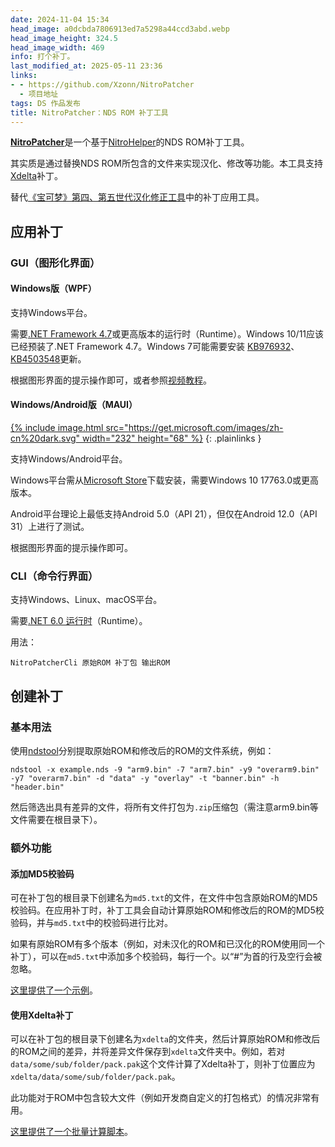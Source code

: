 ```yaml
---
date: 2024-11-04 15:34
head_image: a0dcbda7806913ed7a5298a44ccd3abd.webp
head_image_height: 324.5
head_image_width: 469
info: 打个补丁。
last_modified_at: 2025-05-11 23:36
links: 
- - https://github.com/Xzonn/NitroPatcher
  - 项目地址
tags: DS 作品发布
title: NitroPatcher：NDS ROM 补丁工具
---
```

[**NitroPatcher**](https://github.com/Xzonn/NitroPatcher)是一个基于[NitroHelper](https://github.com/Xzonn/NitroHelper)的NDS ROM补丁工具。

其实质是通过替换NDS ROM所包含的文件来实现汉化、修改等功能。本工具支持[Xdelta](https://en.wikipedia.org/wiki/Xdelta)补丁。

替代[《宝可梦》第四、第五世代汉化修正工具](https://github.com/Xzonn/PCTRTools)中的补丁应用工具。

## 应用补丁
### GUI（图形化界面）
#### Windows版（WPF）

支持Windows平台。

需要[.NET Framework 4.7](https://dotnet.microsoft.com/zh-cn/download/dotnet-framework/net47)或更高版本的运行时（Runtime）。Windows 10/11应该已经预装了.NET Framework 4.7。Windows 7可能需要安装 [KB976932](https://www.catalog.update.microsoft.com/Search.aspx?q=KB976932)、[KB4503548](https://www.catalog.update.microsoft.com/Search.aspx?q=KB4503548)更新。

根据图形界面的提示操作即可，或者参照[视频教程](https://www.bilibili.com/video/BV1oH1xYXEdb/t=69)。

#### Windows/Android版（MAUI）

[{% include image.html src="https://get.microsoft.com/images/zh-cn%20dark.svg" width="232" height="68" %}](https://apps.microsoft.com/detail/9NPLXRZ04F04?mode=direct)
{: .plainlinks }

支持Windows/Android平台。

Windows平台需从[Microsoft Store](https://www.microsoft.com/store/apps/9NPLXRZ04F04)下载安装，需要Windows 10 17763.0或更高版本。

Android平台理论上最低支持Android 5.0（API 21），但仅在Android 12.0（API 31）上进行了测试。

根据图形界面的提示操作即可。

### CLI（命令行界面）

支持Windows、Linux、macOS平台。

需要[.NET 6.0 运行时](https://dotnet.microsoft.com/zh-cn/download/dotnet/6.0)（Runtime）。

用法：

```
NitroPatcherCli 原始ROM 补丁包 输出ROM
```

## 创建补丁
### 基本用法

使用[ndstool](https://github.com/devkitPro/ndstool)分别提取原始ROM和修改后的ROM的文件系统，例如：

```
ndstool -x example.nds -9 "arm9.bin" -7 "arm7.bin" -y9 "overarm9.bin" -y7 "overarm7.bin" -d "data" -y "overlay" -t "banner.bin" -h "header.bin"
```

然后筛选出具有差异的文件，将所有文件打包为`.zip`压缩包（需注意arm9.bin等文件需要在根目录下）。

### 额外功能
#### 添加MD5校验码

可在补丁包的根目录下创建名为`md5.txt`的文件，在文件中包含原始ROM的MD5校验码。在应用补丁时，补丁工具会自动计算原始ROM和修改后的ROM的MD5校验码，并与`md5.txt`中的校验码进行比对。

如果有原始ROM有多个版本（例如，对未汉化的ROM和已汉化的ROM使用同一个补丁），可以在`md5.txt`中添加多个校验码，每行一个。以“#”为首的行及空行会被忽略。

[这里提供了一个示例](https://github.com/Xzonn/PokemonChineseTranslationRevise/blob/9f0632f22c3982bd2ce541c6c902dee54bd0db1a/original_files/DP/D/md5.txt)。

#### 使用Xdelta补丁

可以在补丁包的根目录下创建名为`xdelta`的文件夹，然后计算原始ROM和修改后的ROM之间的差异，并将差异文件保存到`xdelta`文件夹中。例如，若对`data/some/sub/folder/pack.pak`这个文件计算了Xdelta补丁，则补丁位置应为`xdelta/data/some/sub/folder/pack.pak`。

此功能对于ROM中包含较大文件（例如开发商自定义的打包格式）的情况非常有用。

[这里提供了一个批量计算脚本](https://github.com/Qi-Busiyi-Hanhuazu/EO3ChsLocalization/blob/c7643f75b9a8c39954a6170fb3846a98c3914b81/scripts/create_xdelta.py)。
